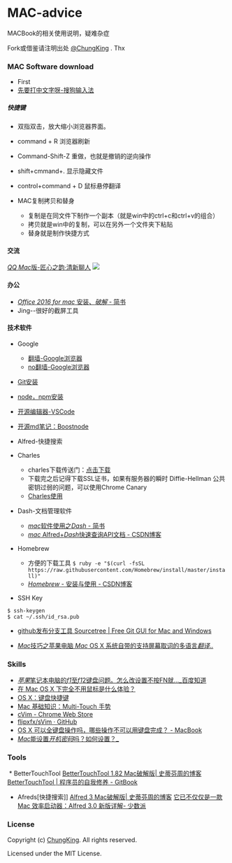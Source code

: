# MAC-advice
MACBook的相关使用说明，疑难杂症

Fork或借鉴请注明出处 [@ChungKing](https://github.com/HuangCongQing) . Thx

### MAC Software download

* First
* [先要打中文字呀-搜狗输入法](https://pinyin.sogou.com/mac/)

##### 快捷键
* 双指双击，放大缩小浏览器界面。
* command + R 浏览器刷新
* Command-Shift-Z 重做，也就是撤销的逆向操作　
* shift+cmmand+. 显示隐藏文件
* control+command + D 鼠标悬停翻译 

* MAC复制拷贝和替身
    * 复制是在同文件下制作一个副本（就是win中的ctrl+c和ctrl+v的组合）
    * 拷贝就是win中的复制，可以在另外一个文件夹下粘贴
    * 替身就是制作快捷方式
#### 交流
[*QQ* *Mac*版-匠心之韵·清新聊人](https://www.baidu.com/link?url=rHnsMru2J4IXSkguiL1_Qflq3nFykTdXXwv988QEUetclWTy226Ea7FX78PH7dID&wd=&eqid=8a3ed6180002fb80000000045b55b907)
![](https://upload-images.jianshu.io/upload_images/4340772-d8b53b62e920682c.png?imageMogr2/auto-orient/strip%7CimageView2/2/w/1240)


#### 办公
* [*Office* *2016* *for* *mac* 安装、*破解* - 简书](https://www.baidu.com/link?url=i4RFiy6VZL86krEczrw84sGv1i3vI1szamSGoHHXHNx25UfoTFq2iks2n8EVd4JQ&wd=&eqid=debb2ead00055355000000045b613456)
* Jing--很好的截屏工具

#### 技术软件

* Google
    * [翻墙-Google浏览器](https://chrome.en.softonic.com/mac)
    * [no翻墙-Google浏览器](https://pan.baidu.com/s/1nu7yd1f?fid=848606660551080&errno=0&errmsg=Auth%20Login%20Sucess&&bduss=&ssnerror=0&traceid=)
* [Git安装](https://git-scm.com/download/mac)
* [node，npm安装](https://nodejs.org/dist/v8.11.3/)
* [开源编辑器-VSCode](https://code.visualstudio.com/)
* [开源md笔记：Boostnode](https://boostnote.io/)
* Alfred-快捷搜索
* Charles
    * charles下载传送门：[点击下载](https://www.charlesproxy.com/download/)
    * 下载完之后记得下载SSL证书，如果有服务器的瞬时 Diffie-Hellman 公共密钥过弱的问题，可以使用Chrome Canary
    * [Charles使用](https://www.jianshu.com/p/fb2bdde5b498)
* Dash-文档管理软件
  *  [*mac*软件使用之*Dash* - 简书](https://www.baidu.com/link?url=fuGgih89YEnl-TLh9fbgxgQeo2gYe6glS87cCmyAOQ6t7T-LVnLmyr_yBInzIW1b&wd=&eqid=9213c64600047795000000045b5826b6)
  *  [*mac* Alfred+*Dash*快速查询API文档 - CSDN博客](http://www.baidu.com/link?url=CE-i64nqA4kRC8ON_dTUdq0FJH67qsK2OKPgFOBFpGAgT38CJFjHdB4whpP4UZy8Ohhw_YFJhXniVYul9NJ-v8ucuPKmf9YZrd18h1qd5e3)

* Homebrew
    * 方便的下载工具 `$ ruby -e "$(curl -fsSL https://raw.githubusercontent.com/Homebrew/install/master/install)"`
    *  [*Homebrew* - 安装与使用 - CSDN博客](https://www.baidu.com/link?url=zwdE8T-TwZT43-jZK9D3Y5PCJzS5W4glNsg3Iaierxv3hL69C0fzeVPEpv5GmD0Kac7fqtlaVcy07hOh4nP2NHiHI2jFBCCpVMvAGy7ea2a&wd=&eqid=ecb8a8ee00000716000000045b582841)
* SSH Key

```
$ ssh-keygen 
$ cat ~/.ssh/id_rsa.pub
```
* [github发布分支工具 Sourcetree | Free Git GUI for Mac and Windows](https://www.sourcetreeapp.com/)



* [*Mac*技巧之苹果电脑 *Mac* OS X 系统自带的支持屏幕取词的多语言*翻译*..](https://www.baidu.com/link?url=EOfIKL2QVYEPefIywr1pJB_LViO_h6DUK5UKqv9_u-ySq1JRcDtB8XiOmse58LpAajF9Ltf8nTjM8q5MYbb8A2lDLckl292epPatPg7Zq0pzFieXqqpXxgpioUHc0hXY&wd=&eqid=f43d07d500031ee3000000045b5c4672)

### Skills

* [*苹果*笔记本电脑的*f1*至*f1*2键盘问题。怎么改设置不按FN就..._百度知道](https://www.baidu.com/link?url=kQicDM-rEN-KaTmJ-atJ6VLU0PX_tU2kVPMDM5sRo5JDLURseaZzVAblYRpaF58IDFbOrhE9p4olo2pc-C6X1_&wd=&eqid=a754648e00067133000000045b5c675e)
* [在 Mac OS X 下完全不用鼠标是什么体验？](https://www.zhihu.com/question/30244059) 
* [OS X：键盘快捷键](https://link.zhihu.com/?target=https%3A//support.apple.com/zh-cn/HT201236)
* [Mac 基础知识：Multi-Touch 手势](https://link.zhihu.com/?target=https%3A//support.apple.com/zh-cn/HT4721)
* [cVim - Chrome Web Store](https://link.zhihu.com/?target=https%3A//chrome.google.com/webstore/detail/cvim/ihlenndgcmojhcghmfjfneahoeklbjjh%3Fhl%3Den)
* [flipxfx/sVim · GitHub](https://link.zhihu.com/?target=https%3A//github.com/flipxfx/sVim)
*  [OS X 可以全键盘操作吗，哪些操作不可以用键盘完成？ - MacBook](http://www.zhihu.com/question/24317772)
*  [*Mac*能设置*开机密码*吗？如何设置？_](https://www.baidu.com/link?url=8GX51L699K3fQp36HBz8YwCxDNpyCtfPFMijD4lPcn6hWfH0lN3EJ4vzizrrGYc94vyRFCVjSZ6kuy0ts9A8ZAekmSDp6DcWuAkT5RcHaAW&wd=&eqid=f9a76d130001d456000000045b56107b)
###  Tools

 * BetterTouchTool
 [BetterTouchTool 1.82 Mac破解版| 史蒂芬周的博客](http://www.sdifen.com/bettertouchtool186.html)
[BetterTouchTool | 程序员的自我修养 - GitBook](https://leohxj.gitbooks.io/a-programmer-prepares/software/mac/softwares/bettertouchtool.html)

*  Afreds[快捷搜索]]
 [Alfred 3 Mac破解版| 史蒂芬周的博客](http://www.sdifen.com/alfred3.html)
 [它已不仅仅是一款Mac 效率启动器：Alfred 3.0 新版详解- 少数派](https://sspai.com/post/34468)

### License

Copyright (c) [ChungKing](https://github.com/HuangCongQing). All rights reserved.

Licensed under the MIT License.